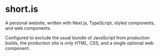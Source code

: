<!-- [![Netlify Status](https://api.netlify.com/api/v1/badges/65ad39b2-76ae-46bc-b778-b410c2924613/deploy-status)](https://app.netlify.com/sites/betashortis/deploys) -->

# short.is

A personal website, written with Next.js, TypeScript, styled components, and web components.

Configured to exclude the usual bundle of JavaScript from production builds, the production site is only HTML, CSS, and a single optional web component.

